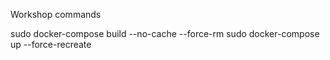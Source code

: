 Workshop commands

sudo docker-compose build --no-cache --force-rm
sudo docker-compose up --force-recreate
